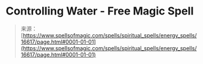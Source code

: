 <!--yml

category: 未分类

date: 2024-06-12 18:57:09

-->

# Controlling Water - Free Magic Spell

> 来源：[https://www.spellsofmagic.com/spells/spiritual_spells/energy_spells/16617/page.html#0001-01-01](https://www.spellsofmagic.com/spells/spiritual_spells/energy_spells/16617/page.html#0001-01-01)
